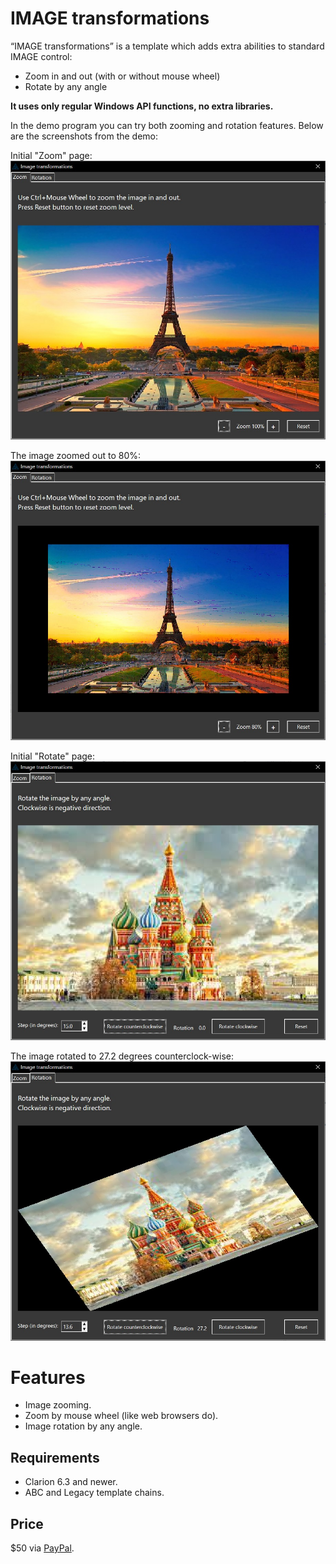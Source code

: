 # IMAGE transformations

“IMAGE transformations” is a template which adds extra abilities to standard IMAGE control:  
- Zoom in and out (with or without mouse wheel)
- Rotate by any angle

**It uses only regular Windows API functions, no extra libraries.**

In the demo program you can try both zooming and rotation features. Below are the screenshots from the demo:

Initial "Zoom" page:
![imgx-zoom100](https://github.com/mikeduglas/Image-Transformations/blob/master/screenshots/Zoom100.jpg?raw=true)   
  
The image zoomed out to 80%:
![imgx-zoom80](https://github.com/mikeduglas/Image-Transformations/blob/master/screenshots/Zoom80.jpg?raw=true)   
  
Initial "Rotate" page:
![imgx-rotate0](https://github.com/mikeduglas/Image-Transformations/blob/master/screenshots/Rotate0.jpg?raw=true)   
  
The image rotated to 27.2 degrees counterclock-wise:
![imgx-rotate27](https://github.com/mikeduglas/Image-Transformations/blob/master/screenshots/Rotate27.jpg?raw=true)   


# Features
- Image zooming.
- Zoom by mouse wheel (like web browsers do).
- Image rotation by any angle.

## Requirements
- Clarion 6.3 and newer.
- ABC and Legacy template chains.

## Price
$50 via [PayPal](https://www.paypal.me/mikeduglas?ppid=PPC000628&cnac=RU&rsta=ru_RU(ru_RU)&cust=8W29QJ6GKY9HS&unptid=75f96da6-24a4-11e9-ae2c-441ea14e9560&t=&cal=ff0291196b3f5&calc=ff0291196b3f5&calf=ff0291196b3f5&unp_tpcid=ppme-social-user-profile-created&page=main:email&pgrp=main:email&e=op&mchn=em&s=ci&mail=sys).